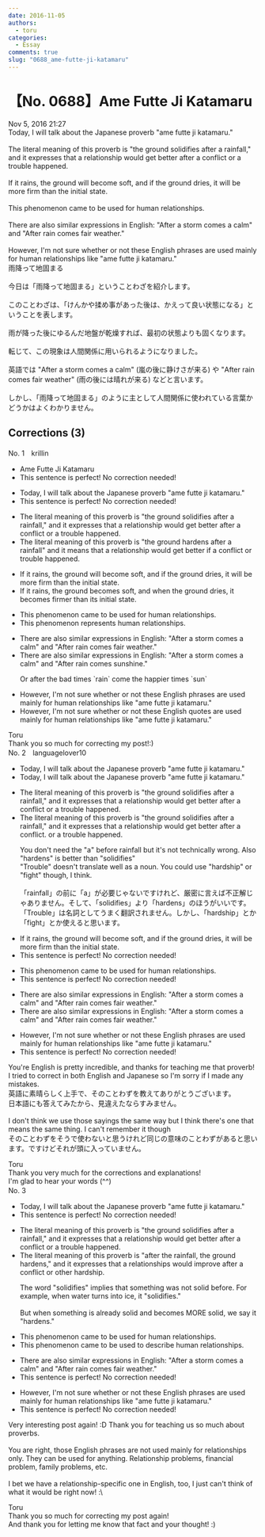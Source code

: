 ```yaml
---
date: 2016-11-05
authors:
  - toru
categories:
  - Essay
comments: true
slug: "0688_ame-futte-ji-katamaru"
---
```


# 【No. 0688】Ame Futte Ji Katamaru
<div class="date">Nov 5, 2016 21:27</div>
<div id="post"><div id="body_show_ori">
Today, I will talk about the Japanese proverb "ame futte ji katamaru."<br/><br/>The literal meaning of this proverb is "the ground solidifies after a rainfall," and it expresses that a relationship would get better after a conflict or a trouble happened. <br/><br/>If it rains, the ground will become soft, and if the ground dries, it will be more firm than the initial state.<br/><br/>This phenomenon came to be used for human relationships.<br/><br/>There are also similar expressions in English: "After a storm comes a calm" and "After rain comes fair weather."<br/><br/>However, I'm not sure whether or not these English phrases are used mainly for human relationships like "ame futte ji katamaru."
</div></div>

<!-- more -->

<div id="post_ja"><div id="body_show_mo">
雨降って地固まる<br/><br/>今日は「雨降って地固まる」ということわざを紹介します。<br/><br/>このことわざは、「けんかや揉め事があった後は、かえって良い状態になる」ということを表します。<br/><br/>雨が降った後にゆるんだ地盤が乾燥すれば、最初の状態よりも固くなります。<br/><br/>転じて、この現象は人間関係に用いられるようになりました。<br/><br/>英語では "After a storm comes a calm" (嵐の後に静けさが来る) や "After rain comes fair weather" (雨の後には晴れが来る) などと言います。<br/><br/>しかし、「雨降って地固まる」のように主として人間関係に使われている言葉かどうかはよくわかりません。
</div></div>

## Corrections (3)
<div id="block"><div class="first_name"> No. 1　<span class="just_name">krillin</span></div><div id="block2">
<ul class="correction_field">
<li class="incorrect">Ame Futte Ji Katamaru</li>
<li class="corrected perfect">This sentence is perfect! No correction needed!</li>
</ul>
<ul class="correction_field">
<li class="incorrect">Today, I will talk about the Japanese proverb "ame futte ji katamaru."</li>
<li class="corrected perfect">This sentence is perfect! No correction needed!</li>
</ul>
<ul class="correction_field">
<li class="incorrect">The literal meaning of this proverb is "the ground solidifies after a rainfall," and it expresses that a relationship would get better after a conflict or a trouble happened.</li>
<li class="corrected correct">
The literal meaning of this proverb is "the ground hardens after a rainfall" and it means that a relationship would get better if a conflict or trouble happened.
</li>
</ul>
<ul class="correction_field">
<li class="incorrect">If it rains, the ground will become soft, and if the ground dries, it will be more firm than the initial state.</li>
<li class="corrected correct">
If it rains, the ground becomes soft, and when the ground dries, it becomes firmer than its initial state.
</li>
</ul>
<ul class="correction_field">
<li class="incorrect">This phenomenon came to be used for human relationships.</li>
<li class="corrected correct">
This phenomenon represents human relationships.
</li>
</ul>
<ul class="correction_field">
<li class="incorrect">There are also similar expressions in English: "After a storm comes a calm" and "After rain comes fair weather."</li>
<li class="corrected correct">
There are also similar expressions in English: "After a storm comes a calm" and "After rain comes sunshine."
<p class="correction_comment">Or after the bad times `rain` come the happier times `sun`</p>
</li>
</ul>
<ul class="correction_field">
<li class="incorrect">However, I'm not sure whether or not these English phrases are used mainly for human relationships like "ame futte ji katamaru."</li>
<li class="corrected correct">
However, I'm not sure whether or not these English quotes are used mainly for human relationships like "ame futte ji katamaru."
</li>
</ul>
</div><div class="name"><span class="just_name">Toru</span><br>
Thank you so much for correcting my post!:)
</div>
</div>
<div id="block"><div class="first_name"> No. 2　<span class="just_name">languagelover10</span></div><div id="block2">
<ul class="correction_field">
<li class="incorrect">Today, I will talk about the Japanese proverb "ame futte ji katamaru."</li>
<li class="corrected correct">
Today, I will talk about the Japanese proverb "ame futte ji katamaru."
</li>
</ul>
<ul class="correction_field">
<li class="incorrect">The literal meaning of this proverb is "the ground solidifies after a rainfall," and it expresses that a relationship would get better after a conflict or a trouble happened.</li>
<li class="corrected correct">
The literal meaning of this proverb is "the ground solidifies after a rainfall," and it expresses that a relationship would get better after a conflict. <span class="sline">or a trouble happened.</span>
<p class="correction_comment">You don't need the "a" before rainfall but it's not technically wrong. Also "hardens" is better than "solidifies" <br/>"Trouble" doesn't translate well as a noun. You could use "hardship" or "fight" though, I think.<br/><br/>「rainfall」の前に「a」が必要じゃないですけれど、厳密に言えば不正解じゃありません。そして、「solidifies」より「hardens」のほうがいいです。<br/>「Trouble」は名詞としてうまく翻訳されません。しかし、「hardship」とか「fight」とか使えると思います。</p>
</li>
</ul>
<ul class="correction_field">
<li class="incorrect">If it rains, the ground will become soft, and if the ground dries, it will be more firm than the initial state.</li>
<li class="corrected perfect">This sentence is perfect! No correction needed!</li>
</ul>
<ul class="correction_field">
<li class="incorrect">This phenomenon came to be used for human relationships.</li>
<li class="corrected perfect">This sentence is perfect! No correction needed!</li>
</ul>
<ul class="correction_field">
<li class="incorrect">There are also similar expressions in English: "After a storm comes a calm" and "After rain comes fair weather."</li>
<li class="corrected correct">
There are also similar expressions in English: "After a storm comes a calm" and "After rain comes fair weather."
</li>
</ul>
<ul class="correction_field">
<li class="incorrect">However, I'm not sure whether or not these English phrases are used mainly for human relationships like "ame futte ji katamaru."</li>
<li class="corrected perfect">This sentence is perfect! No correction needed!</li>
</ul>
<p class="comment_small">
 You're English is pretty incredible, and thanks for teaching me that proverb!
 <br/>
 I tried to correct in both English and Japanese so I'm sorry if I made any mistakes.
 <br/>
 英語に素晴らしく上手で、そのことわずを教えてありがとうございます。
 <br/>
 日本語にも答えてみたから、見違えたならすみません。
 <br/>
 <br/>
 I don't think we use those sayings the same way but I think there's one that means the same thing. I can't remember it though
 <br/>
 そのことわずをそうで使わないと思うけれど同じの意味のことわずがあると思います。ですけどそれが頭に入っていません。
 <br/>
</p>

</div><div class="name"><span class="just_name">Toru</span><br>
Thank you very much for the corrections and explanations!<br/>I'm glad to hear your words (^^)
</div>
</div>
<div id="block"><div class="first_name"> No. 3　<span class="just_name"></span></div><div id="block2">
<ul class="correction_field">
<li class="incorrect">Today, I will talk about the Japanese proverb "ame futte ji katamaru."</li>
<li class="corrected perfect">This sentence is perfect! No correction needed!</li>
</ul>
<ul class="correction_field">
<li class="incorrect">The literal meaning of this proverb is "the ground solidifies after a rainfall," and it expresses that a relationship would get better after a conflict or a trouble happened.</li>
<li class="corrected correct">
The literal meaning of this proverb is "<span class="f_blue">after the rainfall, the ground hardens</span>," and it expresses that <span class="sline">a</span> relationship<span class="f_blue">s</span> <span class="sline">would</span> <span class="f_blue">improve</span> after a conflict or <span class="f_blue">other hardship</span>.
<p class="correction_comment">The word "solidifies" implies that something was not solid before. For example, when water turns into ice, it "solidifies." <br/><br/>But when something is already solid and becomes MORE solid, we say it "hardens."</p>
</li>
</ul>
<ul class="correction_field">
<li class="incorrect">This phenomenon came to be used for human relationships.</li>
<li class="corrected correct">
This phenomenon came to be used <span class="f_blue">to describe</span> human relationships.
</li>
</ul>
<ul class="correction_field">
<li class="incorrect">There are also similar expressions in English: "After a storm comes a calm" and "After rain comes fair weather."</li>
<li class="corrected perfect">This sentence is perfect! No correction needed!</li>
</ul>
<ul class="correction_field">
<li class="incorrect">However, I'm not sure whether or not these English phrases are used mainly for human relationships like "ame futte ji katamaru."</li>
<li class="corrected perfect">This sentence is perfect! No correction needed!</li>
</ul>
<p class="comment_small">
 Very interesting post again! :D Thank you for teaching us so much about proverbs.
 <br/>
 <br/>
 You are right, those English phrases are not used mainly for relationships only. They can be used for anything. Relationship problems, financial problem, family problems, etc.
 <br/>
 <br/>
 I bet we have a relationship-specific one in English, too, I just can't think of what it would be right now! :\
</p>

</div><div class="name"><span class="just_name">Toru</span><br>
Thank you so much for correcting my post again!<br/>And thank you for letting me know that fact and your thought! :)
</div>
</div>
